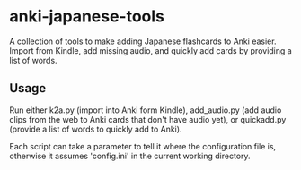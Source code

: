 # anki-japanese-tools
A collection of tools to make adding Japanese flashcards to Anki easier.  Import from Kindle, add missing audio, and quickly add cards by providing a list of words.

## Usage
Run either k2a.py (import into Anki form Kindle), add_audio.py (add audio clips from the web to Anki cards that don't have audio yet), or quickadd.py (provide a list of words to quickly add to Anki).

Each script can take a parameter to tell it where the configuration file is, otherwise it assumes 'config.ini' in the current working directory.
